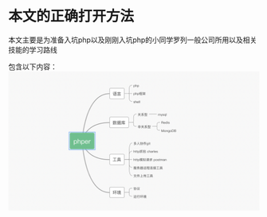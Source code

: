 # 本文的正确打开方法
本文主要是为准备入坑php以及刚刚入坑php的小同学罗列一般公司所用以及相关技能的学习路线

包含以下内容：
![图片](https://raw.githubusercontent.com/my1977/phpblog/master/img/i001.png)